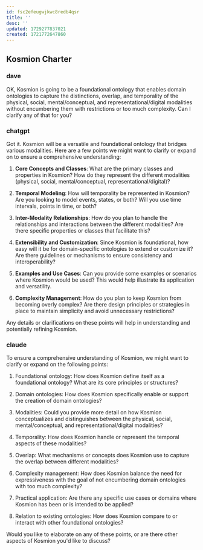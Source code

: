 ```yaml
---
id: fsc2efeugwjkwc8redb4qsr
title: ''
desc: ''
updated: 1729277837021
created: 1721772647860
---
```


## Kosmion Charter

### dave

OK, Kosmion is going to be a foundational ontology that enables domain ontologies to capture the distinctions, overlap, and temporality of the physical, social, mental/conceptual, and representational/digital modalities without encumbering them with restrictions or too much complexity. Can I clarify any of that for you?

### chatgpt

Got it. Kosmion will be a versatile and foundational ontology that bridges various modalities. Here are a few points we might want to clarify or expand on to ensure a comprehensive understanding:

1. **Core Concepts and Classes**: What are the primary classes and properties in Kosmion? How do they represent the different modalities (physical, social, mental/conceptual, representational/digital)?

2. **Temporal Modeling**: How will temporality be represented in Kosmion? Are you looking to model events, states, or both? Will you use time intervals, points in time, or both?

3. **Inter-Modality Relationships**: How do you plan to handle the relationships and interactions between the different modalities? Are there specific properties or classes that facilitate this?

4. **Extensibility and Customization**: Since Kosmion is foundational, how easy will it be for domain-specific ontologies to extend or customize it? Are there guidelines or mechanisms to ensure consistency and interoperability?

5. **Examples and Use Cases**: Can you provide some examples or scenarios where Kosmion would be used? This would help illustrate its application and versatility.

6. **Complexity Management**: How do you plan to keep Kosmion from becoming overly complex? Are there design principles or strategies in place to maintain simplicity and avoid unnecessary restrictions?

Any details or clarifications on these points will help in understanding and potentially refining Kosmion.

### claude

To ensure a comprehensive understanding of Kosmion, we might want to clarify or expand on the following points:

1. Foundational ontology: How does Kosmion define itself as a foundational ontology? What are its core principles or structures?

2. Domain ontologies: How does Kosmion specifically enable or support the creation of domain ontologies?

3. Modalities: Could you provide more detail on how Kosmion conceptualizes and distinguishes between the physical, social, mental/conceptual, and representational/digital modalities?

4. Temporality: How does Kosmion handle or represent the temporal aspects of these modalities?

5. Overlap: What mechanisms or concepts does Kosmion use to capture the overlap between different modalities?

6. Complexity management: How does Kosmion balance the need for expressiveness with the goal of not encumbering domain ontologies with too much complexity?

7. Practical application: Are there any specific use cases or domains where Kosmion has been or is intended to be applied?

8. Relation to existing ontologies: How does Kosmion compare to or interact with other foundational ontologies?

Would you like to elaborate on any of these points, or are there other aspects of Kosmion you'd like to discuss?
